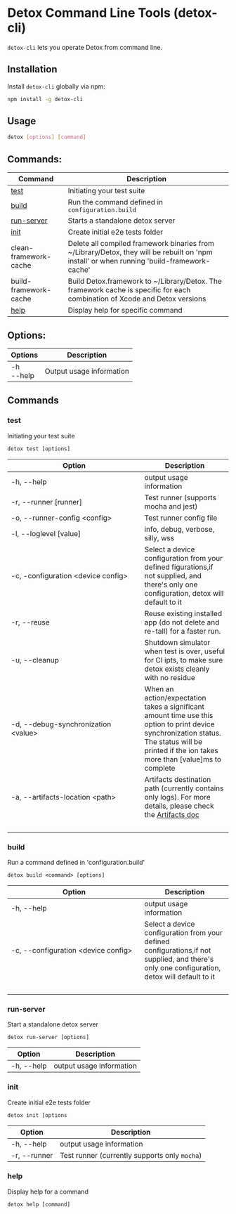 # Detox Command Line Tools (detox-cli)

`detox-cli` lets you operate Detox from command line.

## Installation
Install `detox-cli` globally via npm:

```sh
npm install -g detox-cli
```

## Usage
```sh
detox [options] [command]
```

## Commands:
| Command | Description |
| --- | --- |
| [test](#test)              | Initiating your test suite |
| [build](#build)            | Run the command defined in `configuration.build` |
| [run-server](#run-server)  | Starts a standalone detox server |
| [init](#init)              | Create initial e2e tests folder |
| clean-framework-cache | Delete all compiled framework binaries from ~/Library/Detox, they will be rebuilt on 'npm install' or when running 'build-framework-cache'
| build-framework-cache | Build Detox.framework to ~/Library/Detox. The framework cache is specific for each combination of Xcode and Detox versions
| [help](#help)              | Display help for specific command |

## Options:

| Options | Description |
| --- | --- |
| -h<br>--help | Output usage information |

## Commands

### test
Initiating your test suite

`detox test [options]`



| Option| Description |
| --- | --- |
| -h, --help                                    | output usage information |
| -r, --runner [runner]                         | Test runner (supports mocha and jest) |
| -o, --runner-config \<config\>                | Test runner config file |
| -l, --loglevel [value]                        | info, debug, verbose, silly, wss |
| -c, -configuration \<device config\>          | Select a device configuration from your defined figurations,if not supplied, and there's only one configuration, detox will default to it |
| -r, --reuse                                   | Reuse existing installed app (do not delete and re-tall) for a faster run. |
| -u, --cleanup                                 | Shutdown simulator when test is over, useful for CI ipts, to make sure detox exists cleanly with no residue |
| -d, --debug-synchronization \<value\>         | When an action/expectation takes a significant amount time use this option to print device synchronization status. The status will be printed if the ion takes more than [value]ms to complete |
| -a, --artifacts-location \<path\>             | Artifacts destination path (currently contains only logs). For more details, please check the [Artifacts doc](APIRef.Artifacts.md#artifacts) |
|&#8195;&#8195;&#8195;&#8195;&#8195;&#8195;&#8195;&#8195;&#8195;&#8195;&#8195;&#8195;&#8195;&#8195;&#8195;&#8195;&#8195;&#8195;||



### build
Run a command defined in 'configuration.build'

`detox build <command> [options]`

| Option | Description |
| --- | --- |
| -h, --help                            |  output usage information |
| -c, --configuration \<device config\> |  Select a device configuration from your defined configurations,if not supplied, and there's only one configuration, detox will default to it |
|&#8195;&#8195;&#8195;&#8195;&#8195;&#8195;&#8195;&#8195;&#8195;&#8195;&#8195;&#8195;&#8195;&#8195;&#8195;&#8195;&#8195;&#8195;||


### run-server
Start a standalone detox server

`detox run-server [options]`

| Option | Description |
| --- | --- |
| -h, --help |  output usage information |


### init
Create initial e2e tests folder

`detox init [options`

| Option | Description |
| --- | --- |
| -h, --help   |  output usage information |
| -r, --runner | Test runner (currently supports only `mocha`) |

### help
Display help for a command

`detox help [command]`

